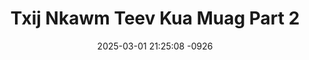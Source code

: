 ---
layout: movie-video-data
date: 2025-03-01 21:25:08 -0926
categories: movie

# Site Attributes
title: "Txij Nkawm Teev Kua Muag Part 2"
permalink: "/movie/Txij_Nkawm_Teev_Kua_Muag_Part_2"

# Movie Attributes
synopsis: ""
producer: "Ger Vue"
director: "Ntxawg Vwj, Piv Tawj Lis, Tswb Yaj, Yis Vwj"
writer: ""
video_link: "https://youtu.be/Tab95_qyoI4?si=hUQHa_XwTJLB2tRp"
genre: "Drama"
year: "2006"
release_type: "DVD"
storage: "Center for Hmong Studies"
thumbnail: "/assets/images/movie_thumbnails/Txij Nkawm Teev Kua Muag Part 2.jpeg"
publishing_company: "Asian Video Production"

# Sequels + Parts
base_movie: "Txij Nkawm Teev Kua Muag Part 1"
total_parts: 4
sequel: "Txij Nkawm Teev Kua Muag Part 3"

# Movie Cast
cast:
- name: "Tub Yaj"
- name: "Pajkub Lis"
- name: "Maiv Vwj"
- name: "Kiab Vwj"
- name: "Vam Vwj"
---